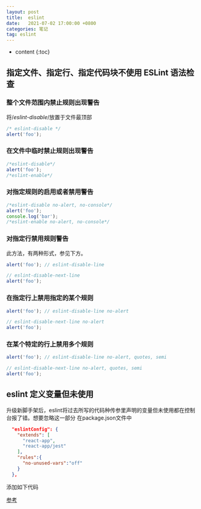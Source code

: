 ```yaml
---
layout: post
title:  eslint
date:   2021-07-02 17:00:00 +0800
categories: 笔记
tag: eslint
---
```

* content
{:toc}

## 指定文件、指定行、指定代码块不使用 ESLint 语法检查

### 整个文件范围内禁止规则出现警告

将/*eslint-disable*/放置于文件最顶部

```js
/* eslint-disable */
alert('foo');
```

### 在文件中临时禁止规则出现警告

```js
/*eslint-disable*/
alert('foo');
/*eslint-enable*/
```

### 对指定规则的启用或者禁用警告

```js
/*eslint-disable no-alert, no-console*/
alert('foo');
console.log('bar');
/*eslint-enable no-alert, no-console*/
```

### 对指定行禁用规则警告

此方法，有两种形式，参见下方。

```js
alert('foo'); // eslint-disable-line

// eslint-disable-next-line
alert('foo');
```

### 在指定行上禁用指定的某个规则

```js
alert('foo'); // eslint-disable-line no-alert

// eslint-disable-next-line no-alert
alert('foo');
```

### 在某个特定的行上禁用多个规则

```js
alert('foo'); // eslint-disable-line no-alert, quotes, semi

// eslint-disable-next-line no-alert, quotes, semi
alert('foo');
```

## eslint 定义变量但未使用

升级新脚手架后，eslint将过去所写的代码种传参里声明的变量但未使用都在控制台报了错。想要忽略这一部分
在package.json文件中  

```json
  "eslintConfig": {
    "extends": [
      "react-app",
      "react-app/jest"
    ],
    "rules":{
      "no-unused-vars":"off"
    }
  },
```

添加如下代码

[参考](https://blog.csdn.net/u013362969/article/details/81215336)
